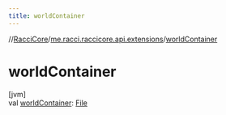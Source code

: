 ```yaml
---
title: worldContainer
---
```

//[RacciCore](../../index.html)/[me.racci.raccicore.api.extensions](index.html)/[worldContainer](world-container.html)



# worldContainer



[jvm]\
val [worldContainer](world-container.html): [File](https://docs.oracle.com/javase/8/docs/api/java/io/File.html)





